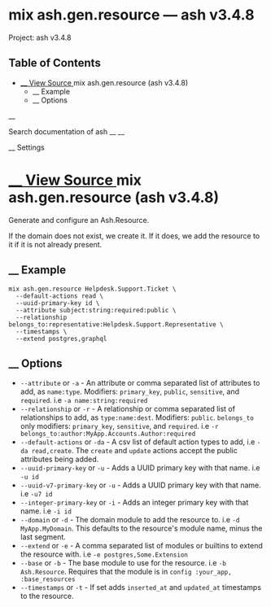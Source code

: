 # mix ash.gen.resource — ash v3.4.8

Project: ash v3.4.8

## Table of Contents

- [ __ View Source ](external_link) mix ash.gen.resource (ash v3.4.8)
  - __ Example
  - __ Options

__

Search documentation of ash __ __

__ Settings

#  [ __ View Source ](external_link) mix ash.gen.resource (ash v3.4.8)

Generate and configure an Ash.Resource.

If the domain does not exist, we create it. If it does, we add the resource to it if it is not already present.

##  __ Example
    
    
    mix ash.gen.resource Helpdesk.Support.Ticket \
      --default-actions read \
      --uuid-primary-key id \
      --attribute subject:string:required:public \
      --relationship belongs_to:representative:Helpdesk.Support.Representative \
      --timestamps \
      --extend postgres,graphql
    
    

##  __ Options

  * `--attribute` or `-a` \- An attribute or comma separated list of attributes to add, as `name:type`. Modifiers: `primary_key`, `public`, `sensitive`, and `required`. i.e `-a name:string:required`
  * `--relationship` or `-r` \- A relationship or comma separated list of relationships to add, as `type:name:dest`. Modifiers: `public`. `belongs_to` only modifiers: `primary_key`, `sensitive`, and `required`. i.e `-r belongs_to:author:MyApp.Accounts.Author:required`
  * `--default-actions` or `-da` \- A csv list of default action types to add, i.e `-da read,create`. The `create` and `update` actions accept the public attributes being added.
  * `--uuid-primary-key` or `-u` \- Adds a UUID primary key with that name. i.e `-u id`
  * `--uuid-v7-primary-key` or `-u` \- Adds a UUID primary key with that name. i.e `-u7 id`
  * `--integer-primary-key` or `-i` \- Adds an integer primary key with that name. i.e `-i id`
  * `--domain` or `-d` \- The domain module to add the resource to. i.e `-d MyApp.MyDomain`. This defaults to the resource's module name, minus the last segment.
  * `--extend` or `-e` \- A comma separated list of modules or builtins to extend the resource with. i.e `-e postgres,Some.Extension`
  * `--base` or `-b` \- The base module to use for the resource. i.e `-b Ash.Resource`. Requires that the module is in `config :your_app, :base_resources`
  * `--timestamps` or `-t` \- If set adds `inserted_at` and `updated_at` timestamps to the resource.


